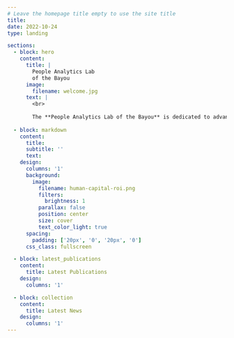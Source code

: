 ```yaml
---
# Leave the homepage title empty to use the site title
title:
date: 2022-10-24
type: landing

sections:
  - block: hero
    content:
      title: |
        People Analytics Lab
        of the Bayou
      image:
        filename: welcome.jpg
      text: |
        <br>
        
        The **People Analytics Lab of the Bayou** is dedicated to advancing research in organizational behavior, human resource management, and workplace analytics. We focus on understanding how people work, lead, and thrive in organizations.
  
  - block: markdown
    content:
      title:
      subtitle: ''
      text:
    design:
      columns: '1'
      background:
        image: 
          filename: human-capital-roi.png
          filters:
            brightness: 1
          parallax: false
          position: center
          size: cover
          text_color_light: true
      spacing:
        padding: ['20px', '0', '20px', '0']
      css_class: fullscreen

  - block: latest_publications
    content:
      title: Latest Publications
    design:
      columns: '1'

  - block: collection
    content:
      title: Latest News
    design:
      columns: '1'
---
```

